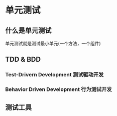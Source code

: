 # 单元测试

## 什么是单元测试

单元测试就是测试最小单元(一个方法，一个组件)

## TDD & BDD

### Test-Drivern Development 测试驱动开发

### Behavior Driven Development 行为测试开发

## 测试工具

